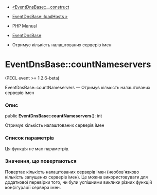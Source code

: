- [«EventDnsBase::\_\_construct](eventdnsbase.construct.md)
- [EventDnsBase::loadHosts »](eventdnsbase.loadhosts.md)

- [PHP Manual](index.md)
- [EventDnsBase](class.eventdnsbase.md)
- Отримує кількість налаштованих серверів імен

# EventDnsBase::countNameservers

(PECL event \>= 1.2.6-beta)

EventDnsBase::countNameservers — Отримує кількість налаштованих
серверів імен

### Опис

public **EventDnsBase::countNameservers**(): int

Отримує кількість налаштованих серверів імен

### Список параметрів

Ця функція не має параметрів.

### Значення, що повертаються

Повертає кількість налаштованих серверів імен (необов'язково
кількість запущених серверів імен). Це можна використовувати для
додаткової перевірки того, чи були успішними виклики різних функцій
конфігурації сервера імен.
